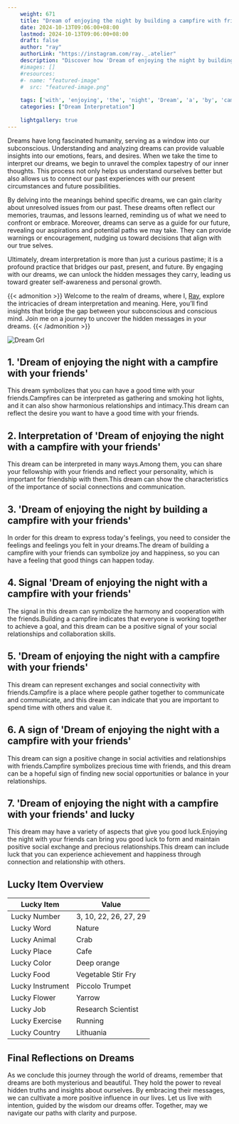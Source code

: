 ```yaml
---
    weight: 671
    title: "Dream of enjoying the night by building a campfire with friends"  # Assuming 'title' column exists
    date: 2024-10-13T09:06:00+08:00
    lastmod: 2024-10-13T09:06:00+08:00
    draft: false
    author: "ray"
    authorLink: "https://instagram.com/ray._.atelier"
    description: "Discover how 'Dream of enjoying the night by building a campfire with friends' can interpret your future and uncover its significant meanings in your life."
    #images: []
    #resources:
    #- name: "featured-image"
    #  src: "featured-image.png"
    
    tags: ['with', 'enjoying', 'the', 'night', 'Dream', 'a', 'by', 'campfire', 'of', 'building', 'friends']
    categories: ["Dream Interpretation"]
    
    lightgallery: true
---
```

    
Dreams have long fascinated humanity, serving as a window into our subconscious. Understanding and analyzing dreams can provide valuable insights into our emotions, fears, and desires. When we take the time to interpret our dreams, we begin to unravel the complex tapestry of our inner thoughts. This process not only helps us understand ourselves better but also allows us to connect our past experiences with our present circumstances and future possibilities.

By delving into the meanings behind specific dreams, we can gain clarity about unresolved issues from our past. These dreams often reflect our memories, traumas, and lessons learned, reminding us of what we need to confront or embrace. Moreover, dreams can serve as a guide for our future, revealing our aspirations and potential paths we may take. They can provide warnings or encouragement, nudging us toward decisions that align with our true selves.

Ultimately, dream interpretation is more than just a curious pastime; it is a profound practice that bridges our past, present, and future. By engaging with our dreams, we can unlock the hidden messages they carry, leading us toward greater self-awareness and personal growth.

{{< admonition >}}
Welcome to the realm of dreams, where I, [Ray](https://instagram.com/ray._.atelier), explore the intricacies of dream interpretation and meaning. Here, you’ll find insights that bridge the gap between your subconscious and conscious mind. Join me on a journey to uncover the hidden messages in your dreams.
{{< /admonition >}}

![Dream Grl](https://cdn.pixabay.com/photo/2017/11/02/03/35/gothic-2910057_1280.jpg "Dream Grl")

## 1. 'Dream of enjoying the night with a campfire with your friends'
This dream symbolizes that you can have a good time with your friends.Campfires can be interpreted as gathering and smoking hot lights, and it can also show harmonious relationships and intimacy.This dream can reflect the desire you want to have a good time with your friends.

## 2. Interpretation of 'Dream of enjoying the night with a campfire with your friends'
This dream can be interpreted in many ways.Among them, you can share your fellowship with your friends and reflect your personality, which is important for friendship with them.This dream can show the characteristics of the importance of social connections and communication.

## 3. 'Dream of enjoying the night by building a campfire with your friends'
In order for this dream to express today's feelings, you need to consider the feelings and feelings you felt in your dreams.The dream of building a campfire with your friends can symbolize joy and happiness, so you can have a feeling that good things can happen today.

## 4. Signal 'Dream of enjoying the night with a campfire with your friends'
The signal in this dream can symbolize the harmony and cooperation with the friends.Building a campfire indicates that everyone is working together to achieve a goal, and this dream can be a positive signal of your social relationships and collaboration skills.

## 5. 'Dream of enjoying the night with a campfire with your friends'
This dream can represent exchanges and social connectivity with friends.Campfire is a place where people gather together to communicate and communicate, and this dream can indicate that you are important to spend time with others and value it.

## 6. A sign of 'Dream of enjoying the night with a campfire with your friends'
This dream can sign a positive change in social activities and relationships with friends.Campfire symbolizes precious time with friends, and this dream can be a hopeful sign of finding new social opportunities or balance in your relationships.

## 7. 'Dream of enjoying the night with a campfire with your friends' and lucky
This dream may have a variety of aspects that give you good luck.Enjoying the night with your friends can bring you good luck to form and maintain positive social exchange and precious relationships.This dream can include luck that you can experience achievement and happiness through connection and relationship with others.

## Lucky Item Overview
| Lucky Item          | Value              |
|---------------|--------------------|
| Lucky Number        | 3, 10, 22, 26, 27, 29  |
| Lucky Word          | Nature |
| Lucky Animal        | Crab |
| Lucky Place         | Cafe     |
| Lucky Color         | Deep orange     |
| Lucky Food          | Vegetable Stir Fry      |
| Lucky Instrument    | Piccolo Trumpet |
| Lucky Flower        | Yarrow    |
| Lucky Job           | Research Scientist       |
| Lucky Exercise      | Running  |
| Lucky Country       | Lithuania    |


##  Final Reflections on Dreams

As we conclude this journey through the world of dreams, remember that dreams are both mysterious and beautiful. They hold the power to reveal hidden truths and insights about ourselves. By embracing their messages, we can cultivate a more positive influence in our lives. Let us live with intention, guided by the wisdom our dreams offer. Together, may we navigate our paths with clarity and purpose.
